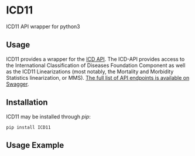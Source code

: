 # ICD11
ICD11 API wrapper for python3

## Usage
ICD11 provides a wrapper for the [ICD API](https://icd.who.int/icdapi). The ICD-API provides access to the International Classification of Diseases Foundation Component as well as the ICD11 Linearizations (most notably, the Mortality and Morbidity Statistics linearization, or MMS). [The full list of API endpoints is available on Swagger](https://id.who.int/swagger/index.html).

## Installation
ICD11 may be installed through *pip*:

`pip install ICD11`

## Usage Example


